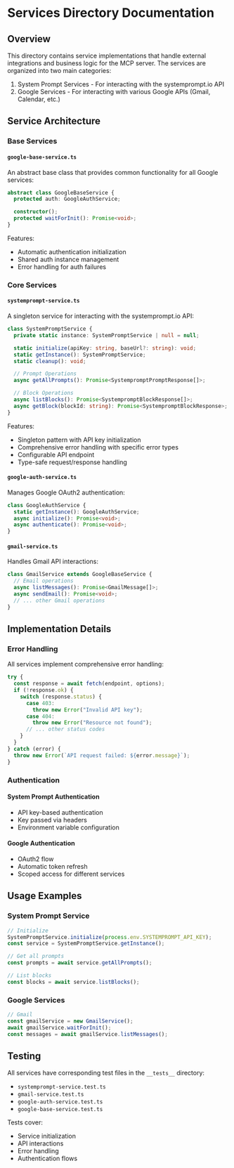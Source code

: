 # Services Directory Documentation

## Overview

This directory contains service implementations that handle external integrations and business logic for the MCP server. The services are organized into two main categories:

1. System Prompt Services - For interacting with the systemprompt.io API
2. Google Services - For interacting with various Google APIs (Gmail, Calendar, etc.)

## Service Architecture

### Base Services

#### `google-base-service.ts`

An abstract base class that provides common functionality for all Google services:

```typescript
abstract class GoogleBaseService {
  protected auth: GoogleAuthService;

  constructor();
  protected waitForInit(): Promise<void>;
}
```

Features:

- Automatic authentication initialization
- Shared auth instance management
- Error handling for auth failures

### Core Services

#### `systemprompt-service.ts`

A singleton service for interacting with the systemprompt.io API:

```typescript
class SystemPromptService {
  private static instance: SystemPromptService | null = null;

  static initialize(apiKey: string, baseUrl?: string): void;
  static getInstance(): SystemPromptService;
  static cleanup(): void;

  // Prompt Operations
  async getAllPrompts(): Promise<SystempromptPromptResponse[]>;

  // Block Operations
  async listBlocks(): Promise<SystempromptBlockResponse[]>;
  async getBlock(blockId: string): Promise<SystempromptBlockResponse>;
}
```

Features:

- Singleton pattern with API key initialization
- Comprehensive error handling with specific error types
- Configurable API endpoint
- Type-safe request/response handling

#### `google-auth-service.ts`

Manages Google OAuth2 authentication:

```typescript
class GoogleAuthService {
  static getInstance(): GoogleAuthService;
  async initialize(): Promise<void>;
  async authenticate(): Promise<void>;
}
```

#### `gmail-service.ts`

Handles Gmail API interactions:

```typescript
class GmailService extends GoogleBaseService {
  // Email operations
  async listMessages(): Promise<GmailMessage[]>;
  async sendEmail(): Promise<void>;
  // ... other Gmail operations
}
```

## Implementation Details

### Error Handling

All services implement comprehensive error handling:

```typescript
try {
  const response = await fetch(endpoint, options);
  if (!response.ok) {
    switch (response.status) {
      case 403:
        throw new Error("Invalid API key");
      case 404:
        throw new Error("Resource not found");
      // ... other status codes
    }
  }
} catch (error) {
  throw new Error(`API request failed: ${error.message}`);
}
```

### Authentication

#### System Prompt Authentication

- API key-based authentication
- Key passed via headers
- Environment variable configuration

#### Google Authentication

- OAuth2 flow
- Automatic token refresh
- Scoped access for different services

## Usage Examples

### System Prompt Service

```typescript
// Initialize
SystemPromptService.initialize(process.env.SYSTEMPROMPT_API_KEY);
const service = SystemPromptService.getInstance();

// Get all prompts
const prompts = await service.getAllPrompts();

// List blocks
const blocks = await service.listBlocks();
```

### Google Services

```typescript
// Gmail
const gmailService = new GmailService();
await gmailService.waitForInit();
const messages = await gmailService.listMessages();
```

## Testing

All services have corresponding test files in the `__tests__` directory:

- `systemprompt-service.test.ts`
- `gmail-service.test.ts`
- `google-auth-service.test.ts`
- `google-base-service.test.ts`

Tests cover:

- Service initialization
- API interactions
- Error handling
- Authentication flows
